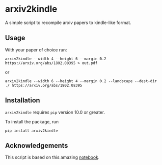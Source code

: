 # arxiv2kindle

A simple script to recompile arxiv papers to kindle-like format.

## Usage

With your paper of choice run:
```
arxiv2kindle --width 4 --height 6 --margin 0.2 https://arxiv.org/abs/1802.08395 > out.pdf
```
or 
```
arxiv2kindle --width 6 --height 4 --margin 0.2 --landscape --dest-dir ./ https://arxiv.org/abs/1802.08395
```

## Installation

`arxiv2kindle` requires `pip` version 10.0 or greater. 

To install the package, run
```
pip install arxiv2kindle
```

## Acknowledgements

This script is based on this amazing [notebook](https://gist.github.com/bshillingford/6259986edca707ca58dd).